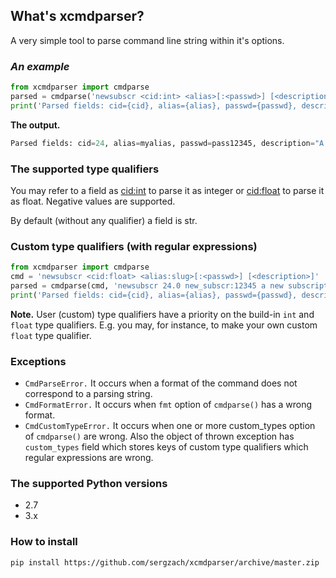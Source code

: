## What's xcmdparser?
A very simple tool to parse command line string within it's options.

### *An example*
```python
from xcmdparser import cmdparse
parsed = cmdparse('newsubscr <cid:int> <alias>[:<passwd>] [<description>]', 'newsubscr 24 myalias:pass12345 A description of a new subscription item.')
print('Parsed fields: cid={cid}, alias={alias}, passwd={passwd}, description="{description}"'.format(**parsed))
```
<b>The output.</b>
```python
Parsed fields: cid=24, alias=myalias, passwd=pass12345, description="A description of a new subscription item."
```

### The supported type qualifiers
You may refer to a field as <cid:int> to parse it as integer or <cid:float> to parse it as float. Negative values are supported.

By default (without any qualifier) a field is str.

### Custom type qualifiers (with regular expressions)
```python
from xcmdparser import cmdparse
cmd = 'newsubscr <cid:float> <alias:slug>[:<passwd>] [<description>]'
parsed = cmdparse(cmd, 'newsubscr 24.0 new_subscr:12345 a new subscription', {'slug': r'[a-z\-]+'})
print('Parsed fields: cid={cid}, alias={alias}, passwd={passwd}, description="{description}"'.format(**parsed))
```
**Note.** User (custom) type qualifiers have a priority on the build-in `int` and `float` type qualifiers. E.g. you may, for instance, to make your own custom `float` type qualifier.

### Exceptions
* `CmdParseError.` It occurs when a format of the command does not correspond to a parsing string.
* `CmdFormatError.` It occurs when `fmt` option of `cmdparse()` has a wrong format.
* `CmdCustomTypeError.` It occurs when one or more custom_types option of `cmdparse()` are wrong. Also the object of thrown exception has `custom_types` field which stores keys of custom type qualifiers which regular expressions are wrong.

### The supported Python versions
* 2.7
* 3.x

### How to install
`pip install https://github.com/sergzach/xcmdparser/archive/master.zip`

